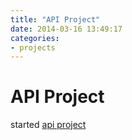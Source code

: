 ```yaml
---
title: "API Project"
date: 2014-03-16 13:49:17
categories:
- projects
---
```


# API Project

started [api project](http://scfogle.github.io/project2/)
